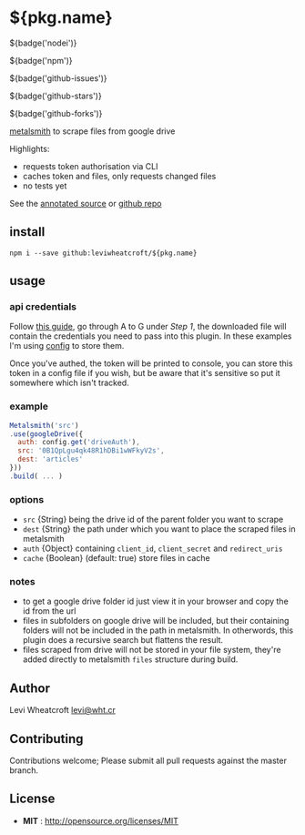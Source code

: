 # ${pkg.name}

${badge('nodei')}

${badge('npm')}

${badge('github-issues')}

${badge('github-stars')}

${badge('github-forks')}

[metalsmith](https://metalsmith.io) to scrape files from google drive

Highlights:

 * requests token authorisation via CLI
 * caches token and files, only requests changed files
 * no tests yet


See the [annotated source][1] or [github repo][4]

## install

`npm i --save github:leviwheatcroft/${pkg.name}`

## usage

### api credentials

Follow [this guide][2], go through A to G under *Step 1*, the downloaded file
will contain the credentials you need to pass into this plugin. In these
examples I'm using [config][3] to store them.

Once you've authed, the token will be printed to console, you can store this
token in a config file if you wish, but be aware that it's sensitive so put it
somewhere which isn't tracked.

### example

```javascript
Metalsmith('src')
.use(googleDrive({
  auth: config.get('driveAuth'),
  src: '0B1QpLgu4qk48R1hDBi1wWFkyV2s',
  dest: 'articles'
}))
.build( ... )
```

### options

 * `src` {String} being the drive id of the parent folder you want to scrape
 * `dest` {String} the path under which you want to place the scraped files in
    metalsmith
 * `auth` {Object} containing `client_id`, `client_secret` and `redirect_uris`
 * `cache` {Boolean} (default: true) store files in cache

### notes

 * to get a google drive folder id just view it in your browser and copy the id
   from the url
 * files in subfolders on google drive will be included, but their containing
   folders will not be included in the path in metalsmith. In otherwords, this
   plugin does a recursive search but flattens the result.
 * files scraped from drive will not be stored in your file system, they're
   added directly to metalsmith `files` structure during build.

## Author

Levi Wheatcroft <levi@wht.cr>

## Contributing

Contributions welcome; Please submit all pull requests against the master
branch.

## License

 - **MIT** : http://opensource.org/licenses/MIT

[1]: https://leviwheatcroft.github.io/${pkg.name} "fancy annotated source"
[2]: https://developers.google.com/drive/v3/web/quickstart/nodejs "google drive nodejs quickstart"
[3]: https://www.npmjs.com/package/config "config package on npm registry"
[4]: https://github.com/leviwheatcroft/${pkg.name} "github repo"
